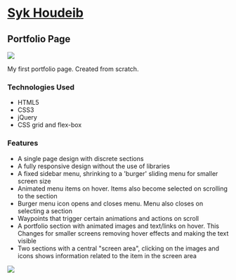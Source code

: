 <h1><a href="https://syknapse.github.io/Syk-Portfolio/">Syk Houdeib</a></h1>
<h2>Portfolio Page</h2>

<a href="https://syknapse.github.io/Syk-Portfolio/"><img src="https://user-images.githubusercontent.com/29199184/29871605-b4c1ee38-8d8c-11e7-95a2-032e1dd39264.png"></a>
<p>My first portfolio page. Created from scratch.</p>

<h3>Technologies Used</h3>
<ul>
	<li>HTML5</li>
	<li>CSS3</li>
	<li>jQuery</li>
	<li>CSS grid and flex-box</li>
</ul>

<h3>Features</h3>
<ul>
	<li>A single page design with discrete sections</li>
	<li>A fully responsive design without the use of libraries</li>
	<li>A fixed sidebar menu, shrinking to a 'burger' sliding menu for smaller screen size</li>
	<li>Animated menu items on hover. Items also become selected on scrolling to the section</li>
	<li>Burger menu icon opens and closes menu. Menu also closes on selecting a section</li>
	<li>Waypoints that trigger certain animations and actions on scroll</li>
	<li>A portfolio section with animated images and text/links on hover. This Changes for smaller screens removing hover effects and making the text visible</li>
	<li>Two sections with a central "screen area", clicking on the images and icons shows information related to the item in the screen area</li>
</ul>

<a href="https://syknapse.github.io/Syk-Portfolio/"><img src="https://user-images.githubusercontent.com/29199184/29871659-e4b78260-8d8c-11e7-951f-c44391987e3b.png"></a>
